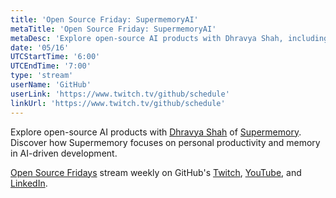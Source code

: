 ```yaml
---
title: 'Open Source Friday: SupermemoryAI'
metaTitle: 'Open Source Friday: SupermemoryAI'
metaDesc: 'Explore open-source AI products with Dhravya Shah, including Supermemory.'
date: '05/16'
UTCStartTime: '6:00'
UTCEndTime: '7:00'
type: 'stream'
userName: 'GitHub'
userLink: 'https://www.twitch.tv/github/schedule'
linkUrl: 'https://www.twitch.tv/github/schedule'
---
```


Explore open-source AI products with [Dhravya Shah](https://github.com/dhravya) of [Supermemory](https://github.com/supermemoryai/supermemory). Discover how Supermemory focuses on personal productivity and memory in AI-driven development.

[Open Source Fridays](https://www.youtube.com/playlist?list=PL0lo9MOBetEFmtstItnKlhJJVmMghxc0P) stream weekly on GitHub's [Twitch](https://www.twitch.tv/github), [YouTube](https://github.com/youtube), and [LinkedIn](https://www.linkedin.com/company/github).
